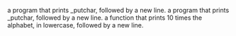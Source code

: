 a program that prints _putchar, followed by a new line.
 a program that prints _putchar, followed by a new line.
 a function that prints 10 times the alphabet, in lowercase, followed by a new line.
